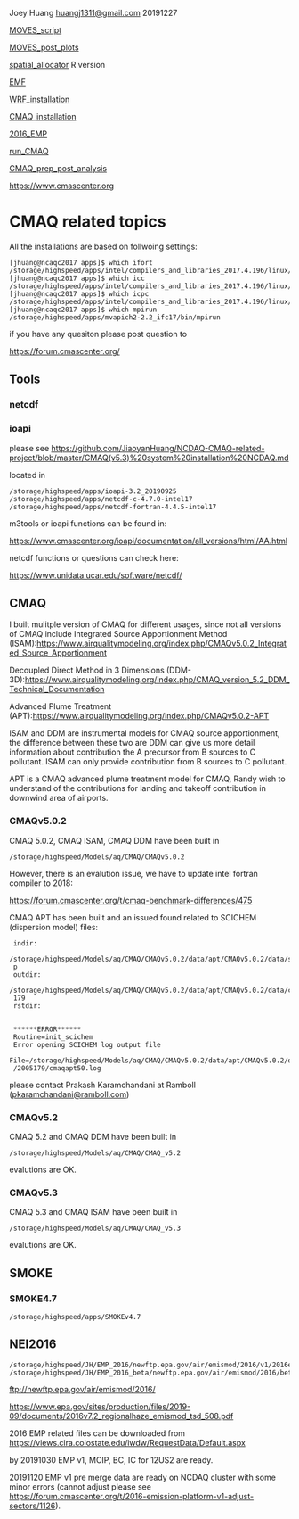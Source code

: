 Joey Huang huangj1311@gmail.com 20191227

[MOVES_script](https://github.com/JiaoyanHuang/NCDAQ-related-projects/blob/master/doc/MOVES.md)

[MOVES_post_plots](https://github.com/JiaoyanHuang/NCDAQ-related-projects/blob/master/doc/MOVESdata.md)

[spatial_allocator](https://github.com/JiaoyanHuang/NCDAQ-related-projects/blob/master/doc/NA_MA_spatial_allocator_tools.md) R version

[EMF](https://github.com/JiaoyanHuang/NCDAQ-related-projects/blob/master/doc/EMF.md)

[WRF_installation](https://github.com/JiaoyanHuang/NCDAQ-related-projects/blob/master/doc/WRF%20and%20WPS%20installation.MD)

[CMAQ_installation](https://github.com/JiaoyanHuang/NCDAQ-related-projects/blob/master/doc/CMAQ(v5.3)%20system%20installation%20NCDAQ.md)

[2016_EMP](https://github.com/JiaoyanHuang/NCDAQ-related-projects/blob/master/doc/2016%20emission%20platform.MD)

[run_CMAQ](https://github.com/JiaoyanHuang/NCDAQ-related-projects/blob/master/doc/run_CMAQ(v5.3)_benchmark.md)

[CMAQ_prep_post_analysis](https://github.com/JiaoyanHuang/NCDAQ-related-projects/blob/master/doc/PREP_POST_data_process.md)

https://www.cmascenter.org


# CMAQ related topics

All the installations are based on follwoing settings:

```
[jhuang@ncaqc2017 apps]$ which ifort
/storage/highspeed/apps/intel/compilers_and_libraries_2017.4.196/linux/bin/intel64/ifort
[jhuang@ncaqc2017 apps]$ which icc
/storage/highspeed/apps/intel/compilers_and_libraries_2017.4.196/linux/bin/intel64/icc
[jhuang@ncaqc2017 apps]$ which icpc
/storage/highspeed/apps/intel/compilers_and_libraries_2017.4.196/linux/bin/intel64/icpc
[jhuang@ncaqc2017 apps]$ which mpirun
/storage/highspeed/apps/mvapich2-2.2_ifc17/bin/mpirun
```

if you have any quesiton please post question to 

https://forum.cmascenter.org/

## Tools

### netcdf
### ioapi
please see https://github.com/JiaoyanHuang/NCDAQ-CMAQ-related-project/blob/master/CMAQ(v5.3)%20system%20installation%20NCDAQ.md

located in 
```
/storage/highspeed/apps/ioapi-3.2_20190925
/storage/highspeed/apps/netcdf-c-4.7.0-intel17
/storage/highspeed/apps/netcdf-fortran-4.4.5-intel17
```
m3tools or ioapi functions can be found in:

https://www.cmascenter.org/ioapi/documentation/all_versions/html/AA.html

netcdf functions or questions can check here:

https://www.unidata.ucar.edu/software/netcdf/

## CMAQ
I built mulitple version of CMAQ for different usages, since not all versions of CMAQ include 
Integrated Source Apportionment Method (ISAM):https://www.airqualitymodeling.org/index.php/CMAQv5.0.2_Integrated_Source_Apportionment

Decoupled Direct Method in 3 Dimensions (DDM-3D):https://www.airqualitymodeling.org/index.php/CMAQ_version_5.2_DDM_Technical_Documentation

Advanced Plume Treatment (APT):https://www.airqualitymodeling.org/index.php/CMAQv5.0.2-APT

ISAM and DDM are instrumental models for CMAQ source apportionment, the difference between these two are DDM can give us more detail information
about contribution the A precursor from B sources to C pollutant. ISAM can only provide contribution from B sources to C pollutant.

APT is a CMAQ advanced plume treatment model for CMAQ, Randy wish to understand of the contributions for landing and takeoff contribution in downwind area of airports.

### CMAQv5.0.2
CMAQ 5.0.2, CMAQ ISAM, CMAQ DDM have been built in 
```
/storage/highspeed/Models/aq/CMAQ/CMAQv5.0.2
```
However, there is an evalution issue, we have to update intel fortran compiler to 2018:

https://forum.cmascenter.org/t/cmaq-benchmark-differences/475

CMAQ APT has been built and an issued found related to SCICHEM (dispersion model) files:
```
 indir:
 /storage/highspeed/Models/aq/CMAQ/CMAQv5.0.2/data/apt/CMAQv5.0.2/data/scichemin
 p
 outdir:
 /storage/highspeed/Models/aq/CMAQ/CMAQv5.0.2/data/apt/CMAQv5.0.2/data/cctm/2005
 179
 rstdir:


 ******ERROR******
 Routine=init_scichem
 Error opening SCICHEM log output file
 File=/storage/highspeed/Models/aq/CMAQ/CMAQv5.0.2/data/apt/CMAQv5.0.2/data/cctm
 /2005179/cmaqapt50.log
```

please contact Prakash Karamchandani at Ramboll (pkaramchandani@ramboll.com)
### CMAQv5.2
CMAQ 5.2 and CMAQ DDM have been built in

```
/storage/highspeed/Models/aq/CMAQ/CMAQ_v5.2
```
evalutions are OK.

### CMAQv5.3

CMAQ 5.3 and CMAQ ISAM have been built in
```
/storage/highspeed/Models/aq/CMAQ/CMAQ_v5.3
```
evalutions are OK.

## SMOKE

### SMOKE4.7
```
/storage/highspeed/apps/SMOKEv4.7
```

## NEI2016
```
/storage/highspeed/JH/EMP_2016/newftp.epa.gov/air/emismod/2016/v1/2016emissions/2016fh_16j
/storage/highspeed/JH/EMP_2016_beta/newftp.epa.gov/air/emismod/2016/beta
```
ftp://newftp.epa.gov/air/emismod/2016/

https://www.epa.gov/sites/production/files/2019-09/documents/2016v7.2_regionalhaze_emismod_tsd_508.pdf

2016 EMP related files can be downloaded from 
https://views.cira.colostate.edu/iwdw/RequestData/Default.aspx

by 20191030 EMP v1, MCIP, BC, IC for 12US2 are ready. 

20191120 EMP v1 pre merge data are ready on NCDAQ cluster with some minor errors (cannot adjust please see https://forum.cmascenter.org/t/2016-emission-platform-v1-adjust-sectors/1126).

